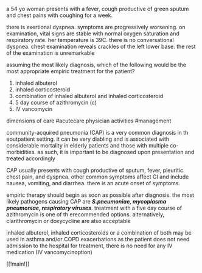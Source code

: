 a 54 yo woman presents with a fever, cough productive of green sputum and chest pains with coughing for a week.

there is exertional dyspnea. symptoms are progressively worsening. on examination, vital signs are stable with normal oxygen saturation and respiratory rate. her temperature is 39C. there is no conversational dyspnea. chest examination reveals crackles of the left lower base. the rest of the examination is unremarkable 

assuming the most likely diagnosis, which of the following would be the most appropriate empiric treatment for the patient? 

1. inhaled albuterol 
2. inhaled corticosteroid 
3. combination of inhaled albuterol and inhaled corticosteroid 
4. 5 day course of azithromycin (c)
5. IV vancomycin 

dimensions of care #acutecare
physician activities #management 

community-acquired pneumonia (CAP) is a very common diagnosis in th eoutpatient setting. it can be very diabling and is associated with considerable mortality in elderly patients and those with multiple co-morbidities. as such, it is important to be diagnosed upon presentation and treated accordingly 

CAP usually presents with cough productive of sputum, fever, pleuritic chest pain, and dyspnea. other common symptoms affect GI and include nausea, vomiting, and diarrhea. there is an acute onset of symptoms. 

empiric therapy should begin as soon as possible after diagnosis. the most likely pathogens causing CAP are ***S.pneumoniae, mycoplasma pneumoniae, respiratory viruses***. treatment with a five day course of azithromycin is one of th erecommended options. alternatively, clarithromycin or doxycycline are also acceptable 

inhaled albuterol, inhaled corticosteroids or a combination of both may be used in asthma and/or COPD exacerbations 
as the patient does not need admission to the hospital for treatment, there is no need for any IV medication (IV vancomycinoption)

[[!main!]]
